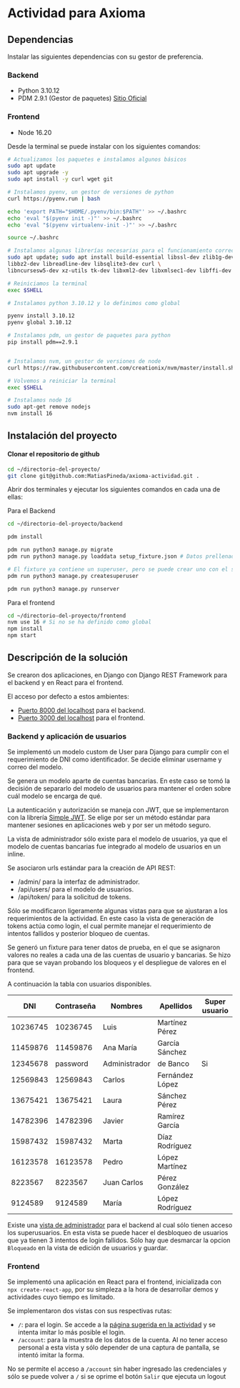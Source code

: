 # Actividad para Axioma

## Dependencias
Instalar las siguientes dependencias con su gestor de preferencia.
### Backend
- Python 3.10.12
- PDM 2.9.1 (Gestor de paquetes) [Sitio Oficial](https://pdm.fming.dev/2.9/)

### Frontend
- Node 16.20


Desde la terminal se puede instalar con los siguientes comandos:

```bash
# Actualizamos los paquetes e instalamos algunos básicos
sudo apt update
sudo apt upgrade -y
sudo apt install -y curl wget git

# Instalamos pyenv, un gestor de versiones de python
curl https://pyenv.run | bash

echo 'export PATH="$HOME/.pyenv/bin:$PATH"' >> ~/.bashrc
echo 'eval "$(pyenv init -)"' >> ~/.bashrc
echo 'eval "$(pyenv virtualenv-init -)"' >> ~/.bashrc

source ~/.bashrc

# Instalamos algunas librerías necesarias para el funcionamiento correcto de pyenv
sudo apt update; sudo apt install build-essential libssl-dev zlib1g-dev \
libbz2-dev libreadline-dev libsqlite3-dev curl \
libncursesw5-dev xz-utils tk-dev libxml2-dev libxmlsec1-dev libffi-dev liblzma-dev

# Reiniciamos la terminal
exec $SHELL

# Instalamos python 3.10.12 y lo definimos como global

pyenv install 3.10.12
pyenv global 3.10.12

# Instalamos pdm, un gestor de paquetes para python
pip install pdm==2.9.1


# Instalamos nvm, un gestor de versiones de node
curl https://raw.githubusercontent.com/creationix/nvm/master/install.sh | bash

# Volvemos a reiniciar la terminal
exec $SHELL

# Instalamos node 16
sudo apt-get remove nodejs
nvm install 16
```

## Instalación del proyecto

#### Clonar el repositorio de github
```bash
cd ~/directorio-del-proyecto/
git clone git@github.com:MatiasPineda/axioma-actividad.git .
```

Abrir dos terminales y ejecutar los siguientes comandos en cada una de ellas:

Para el Backend
```bash
cd ~/directorio-del-proyecto/backend

pdm install

pdm run python3 manage.py migrate
pdm run python3 manage.py loaddata setup_fixture.json # Datos prellenados

# El fixture ya contiene un superuser, pero se puede crear uno con el siguiente comando
pdm run python3 manage.py createsuperuser

pdm run python3 manage.py runserver
```

Para el frontend
```bash
cd ~/directorio-del-proyecto/frontend
nvm use 16 # Si no se ha definido como global
npm install
npm start
```

## Descripción de la solución

Se crearon dos aplicaciones, en Django con Django REST Framework para el backend y en React para el frontend.

El acceso por defecto a estos ambientes:
- [Puerto 8000 del localhost](http://localhost:8000/) para el backend.
- [Puerto 3000 del localhost](http://localhost:3000/) para el frontend.


### Backend y aplicación de usuarios
Se implementó un modelo custom de User para Django para cumplir con el requerimiento de DNI como identificador. Se decide eliminar username y correo del modelo.

Se genera un modelo aparte de cuentas bancarias. En este caso se tomó la decisión de separarlo del modelo de usuarios para mantener el orden sobre cuál modelo se encarga de qué.

La autenticación y autorización se maneja con JWT, que se implementaron con la librería [Simple JWT](https://django-rest-framework-simplejwt.readthedocs.io/en/latest/).
Se elige por ser un método estándar para mantener sesiones en aplicaciones web y por ser un método seguro.

La vista de administrador sólo existe para el modelo de usuarios, ya que el modelo de cuentas bancarias fue integrado al modelo de usuarios en un inline.

Se asociaron urls estándar para la creación de API REST:
- /admin/ para la interfaz de administrador.
- /api/users/ para el modelo de usuarios.
- /api/token/ para la solicitud de tokens.

Sólo se modificaron ligeramente algunas vistas para que se ajustaran a los requerimientos de la actividad. En este caso la vista de generación de tokens actúa como login, el cual permite manejar el requerimiento de intentos fallidos y posterior bloqueo de cuentas.

Se generó un fixture para tener datos de prueba, en el que se asignaron valores no reales a cada una de las cuentas de usuario y bancarias. Se hizo para que se vayan probando los bloqueos y el despliegue de valores en el frontend.

A continuación la tabla con usuarios disponibles.

| DNI      | Contraseña | Nombres       | Apellidos       | Super usuario |
|----------|------------|---------------|-----------------|----|
| 10236745 |  10236745  | Luis          | Martínez Pérez  |    |
| 11459876 |  11459876  | Ana María     | García Sánchez  |    |
| 12345678 |  password  | Administrador | de Banco        | Si |
| 12569843 |  12569843  | Carlos        | Fernández López |    |
| 13675421 |  13675421  | Laura         | Sánchez Pérez   |    |
| 14782396 |  14782396  | Javier        | Ramírez García  |    |
| 15987432 |  15987432  | Marta         | Díaz Rodríguez  |    |
| 16123578 |  16123578  | Pedro         | López Martínez  |    |
| 8223567  |  8223567   | Juan Carlos   | Pérez González  |    |
| 9124589  |  9124589   | María         | López Rodríguez |    |

Existe una [vista de administrador](http://localhost:8000/admin) para el backend al cual sólo tienen acceso los superusuarios.
En esta vista se puede hacer el desbloqueo de usuarios que ya tienen 3 intentos de login fallidos.
Sólo hay que desmarcar la opcion `Bloqueado` en la vista de edición de usuarios y guardar.

### Frontend
Se implementó una aplicación en React para el frontend, inicializada con `npx create-react-app`, por su simpleza a la hora de desarrollar demos y actividades cuyo tiempo es limitado.

Se implementaron dos vistas con sus respectivas rutas:
- `/`: para el login. Se accede a la [página sugerida en la actividad](login.portal.bancochile.cl) y se intenta imitar lo más posible el login.
- `/account`: para la muestra de los datos de la cuenta. Al no tener acceso personal a esta vista y sólo depender de una captura de pantalla, se intentó imitar la forma.

No se permite el acceso a `/account` sin haber ingresado las credenciales y sólo se puede volver a `/` si se oprime el botón `Salir` que ejecuta un logout

